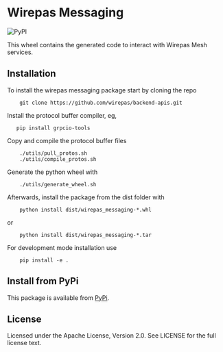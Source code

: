 # Wirepas Messaging

![PyPI](https://img.shields.io/pypi/v/wirepas-messaging.svg?label=wirepas-messaging)

This wheel contains the generated code to interact with Wirepas Mesh services.

## Installation

To install the wirepas messaging package start by cloning the repo

```shell
    git clone https://github.com/wirepas/backend-apis.git
```

Install the protocol buffer compiler, eg,

```shell
   pip install grpcio-tools
```

Copy and compile the protocol buffer files

```shell
    ./utils/pull_protos.sh
    ./utils/compile_protos.sh
```

Generate the python wheel with

```shell
    ./utils/generate_wheel.sh
```

Afterwards, install the package from the dist folder with

```shell
    python install dist/wirepas_messaging-*.whl
```
or

```shell
    python install dist/wirepas_messaging-*.tar
```
For development mode installation use

```shell
    pip install -e .
```

## Install from PyPi

This package is available from [PyPi][pypi].

## License

Licensed under the Apache License, Version 2.0. See LICENSE for the full
license text.

[pypi]: https://pypi.org/project/wirepas-messaging/
